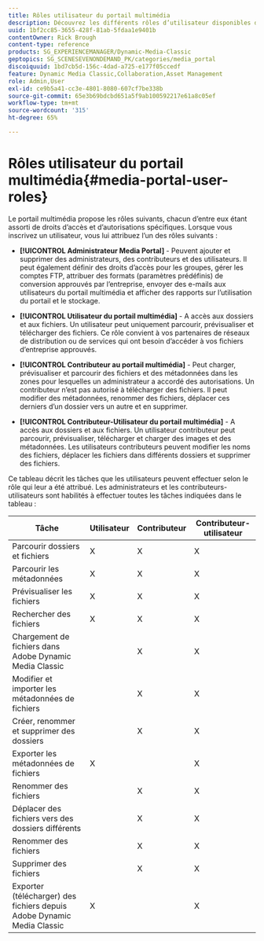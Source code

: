 ```yaml
---
title: Rôles utilisateur du portail multimédia
description: Découvrez les différents rôles d’utilisateur disponibles dans Media Portal dans Adobe Dynamic Media Classic.
uuid: 1bf2cc85-3655-428f-81ab-5fdaa1e9401b
contentOwner: Rick Brough
content-type: reference
products: SG_EXPERIENCEMANAGER/Dynamic-Media-Classic
geptopics: SG_SCENESEVENONDEMAND_PK/categories/media_portal
discoiquuid: 1bd7cb5d-156c-4dad-a725-e177f05ccedf
feature: Dynamic Media Classic,Collaboration,Asset Management
role: Admin,User
exl-id: ce9b5a41-cc3e-4801-8080-607cf7be338b
source-git-commit: 65e3b69bdcbd651a5f9ab100592217e61a8c05ef
workflow-type: tm+mt
source-wordcount: '315'
ht-degree: 65%

---
```


# Rôles utilisateur du portail multimédia{#media-portal-user-roles}

Le portail multimédia propose les rôles suivants, chacun d’entre eux étant assorti de droits d’accès et d’autorisations spécifiques. Lorsque vous inscrivez un utilisateur, vous lui attribuez l’un des rôles suivants :

* **[!UICONTROL Administrateur Media Portal]** - Peuvent ajouter et supprimer des administrateurs, des contributeurs et des utilisateurs. Il peut également définir des droits d’accès pour les groupes, gérer les comptes FTP, attribuer des formats (paramètres prédéfinis) de conversion approuvés par l’entreprise, envoyer des e-mails aux utilisateurs du portail multimédia et afficher des rapports sur l’utilisation du portail et le stockage.

* **[!UICONTROL Utilisateur du portail multimédia]** - A accès aux dossiers et aux fichiers. Un utilisateur peut uniquement parcourir, prévisualiser et télécharger des fichiers. Ce rôle convient à vos partenaires de réseaux de distribution ou de services qui ont besoin d’accéder à vos fichiers d’entreprise approuvés.

* **[!UICONTROL Contributeur au portail multimédia]** - Peut charger, prévisualiser et parcourir des fichiers et des métadonnées dans les zones pour lesquelles un administrateur a accordé des autorisations. Un contributeur n’est pas autorisé à télécharger des fichiers. Il peut modifier des métadonnées, renommer des fichiers, déplacer ces derniers d’un dossier vers un autre et en supprimer.

* **[!UICONTROL Contributeur-Utilisateur du portail multimédia]** - A accès aux dossiers et aux fichiers. Un utilisateur contributeur peut parcourir, prévisualiser, télécharger et charger des images et des métadonnées. Les utilisateurs contributeurs peuvent modifier les noms des fichiers, déplacer les fichiers dans différents dossiers et supprimer des fichiers.

Ce tableau décrit les tâches que les utilisateurs peuvent effectuer selon le rôle qui leur a été attribué. Les administrateurs et les contributeurs-utilisateurs sont habilités à effectuer toutes les tâches indiquées dans le tableau :

| Tâche | Utilisateur | Contributeur | Contributeur-utilisateur |
| --- | --- | --- | --- |
| Parcourir dossiers et fichiers | X | X | X |
| Parcourir les métadonnées | X | X | X |
| Prévisualiser les fichiers | X | X | X |
| Rechercher des fichiers | X | X | X |
| Chargement de fichiers dans Adobe Dynamic Media Classic |  | X | X |
| Modifier et importer les métadonnées de fichiers |  | X | X |
| Créer, renommer et supprimer des dossiers |  | X | X |
| Exporter les métadonnées de fichiers | X |  | X |
| Renommer des fichiers |  | X | X |
| Déplacer des fichiers vers des dossiers différents |  | X | X |
| Renommer des fichiers |  | X | X |
| Supprimer des fichiers |  | X | X |
| Exporter (télécharger) des fichiers depuis Adobe Dynamic Media Classic | X |  | X |
